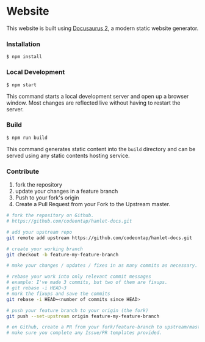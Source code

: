 # Website

This website is built using [Docusaurus 2](https://v2.docusaurus.io/), a modern static website generator.

### Installation

```
$ npm install
```

### Local Development

```
$ npm start
```

This command starts a local development server and open up a browser window. Most changes are reflected live without having to restart the server.

### Build

```
$ npm run build
```

This command generates static content into the `build` directory and can be served using any static contents hosting service.

### Contribute

1. fork the repository
2. update your changes in a feature branch
3. Push to your fork's origin
4. Create a Pull Request from your Fork to the Upstream master.

```bash
# fork the repository on Github.
# https://github.com/codeontap/hamlet-docs.git

# add your upstream repo
git remote add upstream https://github.com/codeontap/hamlet-docs.git

# create your working branch
git checkout -b feature-my-feature-branch

# make your changes / updates / fixes in as many commits as necessary.

# rebase your work into only relevant commit messages
# example: I've made 3 commits, but two of them are fixups.
# git rebase -i HEAD~3
# mark the fixups and save the commits
git rebase -i HEAD~<number of commits since HEAD>

# push your feature branch to your origin (the fork)
git push --set-upstream origin feature-my-feature-branch

# on Github, create a PR from your fork/feature-branch to upstream/master.
# make sure you complete any Issue/PR templates provided.
```
